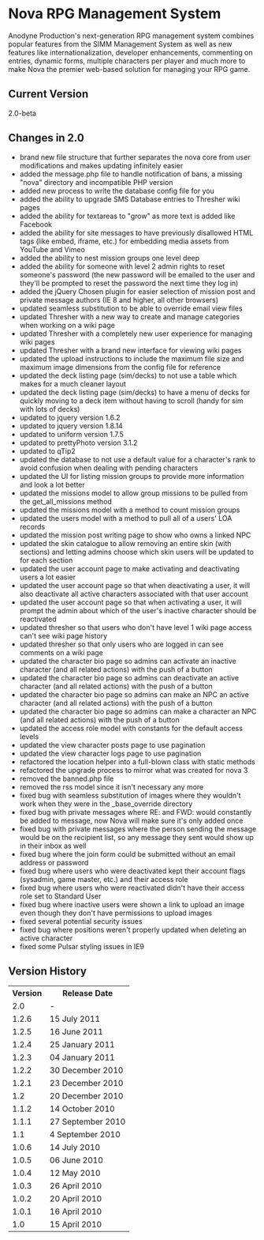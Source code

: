 # Nova RPG Management System

Anodyne Production's next-generation RPG management system combines popular features from the SIMM Management System as well as new features like internationalization, developer enhancements, commenting on entries, dynamic forms, multiple characters per player and much more to make Nova the premier web-based solution for managing your RPG game.

## Current Version

2.0-beta

## Changes in 2.0

* brand new file structure that further separates the nova core from user modifications and makes updating infinitely easier
* added the message.php file to handle notification of bans, a missing "nova" directory and incompatible PHP version
* added new process to write the database config file for you
* added the ability to upgrade SMS Database entries to Thresher wiki pages
* added the ability for textareas to "grow" as more text is added like Facebook
* added the ability for site messages to have previously disallowed HTML tags (like embed, iframe, etc.) for embedding media assets from YouTube and Vimeo
* added the ability to nest mission groups one level deep
* added the ability for someone with level 2 admin rights to reset someone's password (the new password will be emailed to the user and they'll be prompted to reset the password the next time they log in)
* added the jQuery Chosen plugin for easier selection of mission post and private message authors (IE 8 and higher, all other browsers)
* updated seamless substitution to be able to override email view files
* updated Thresher with a new way to create and manage categories when working on a wiki page
* updated Thresher with a completely new user experience for managing wiki pages
* updated Thresher with a brand new interface for viewing wiki pages
* updated the upload instructions to include the maximum file size and maximum image dimensions from the config file for reference
* updated the deck listing page (sim/decks) to not use a table which makes for a much cleaner layout
* updated the deck listing page (sim/decks) to have a menu of decks for quickly moving to a deck item without having to scroll (handy for sim with lots of decks)
* updated to jquery version 1.6.2
* updated to jquery version 1.8.14
* updated to uniform version 1.7.5
* updated to prettyPhoto version 3.1.2
* updated to qTip2
* updated the database to not use a default value for a character's rank to avoid confusion when dealing with pending characters
* updated the UI for listing mission groups to provide more information and look a lot better
* updated the missions model to allow group missions to be pulled from the get_all_missions method
* updated the missions model with a method to count mission groups
* updated the users model with a method to pull all of a users' LOA records
* updated the mission post writing page to show who owns a linked NPC
* updated the skin catalogue to allow removing an entire skin (with sections) and letting admins choose which skin users will be updated to for each section
* updated the user account page to make activating and deactivating users a lot easier
* updated the user account page so that when deactivating a user, it will also deactivate all active characters associated with that user account
* updated the user account page so that when activating a user, it will prompt the admin about which of the user's inactive character should be reactivated
* updated thresher so that users who don't have level 1 wiki page access can't see wiki page history
* updated thresher so that only users who are logged in can see comments on a wiki page
* updated the character bio page so admins can activate an inactive character (and all related actions) with the push of a button
* updated the character bio page so admins can deactivate an active character (and all related actions) with the push of a button
* updated the character bio page so admins can make an NPC an active character (and all related actions) with the push of a button
* updated the character bio page so admins can make a character an NPC (and all related actions) with the push of a button
* updated the access role model with constants for the default access levels
* updated the view character posts page to use pagination
* updated the view character logs page to use pagination
* refactored the location helper into a full-blown class with static methods
* refactored the upgrade process to mirror what was created for nova 3
* removed the banned.php file
* removed the rss model since it isn't necessary any more
* fixed bug with seamless substitution of images where they wouldn't work when they were in the _base_override directory
* fixed bug with private messages where RE: and FWD: would constantly be added to message, now Nova will make sure it's only added once
* fixed bug with private messages where the person sending the message would be on the recipient list, so any message they sent would show up in their inbox as well
* fixed bug where the join form could be submitted without an email address or password
* fixed bug where users who were deactivated kept their account flags (sysadmin, game master, etc.) and their access role
* fixed bug where users who were reactivated didn't have their access role set to Standard User
* fixed bug where inactive users were shown a link to upload an image even though they don't have permissions to upload images
* fixed several potential security issues
* fixed bug where positions weren't properly updated when deleting an active character
* fixed some Pulsar styling issues in IE9

## Version History

<table>
	<tr>
		<th>Version</th><th>Release Date</th>
	</tr>
	<tr>
		<td>2.0</td><td>-</td>
	</tr>
	<tr>
		<td>1.2.6</td><td>15 July 2011</td>
	</tr>
	<tr>
		<td>1.2.5</td><td>16 June 2011</td>
	</tr>
	<tr>
		<td>1.2.4</td><td>25 January 2011</td>
	</tr>
	<tr>
		<td>1.2.3</td><td>04 January 2011</td>
	</tr>
	<tr>
		<td>1.2.2</td><td>30 December 2010</td>
	</tr>
	<tr>
		<td>1.2.1</td><td>23 December 2010</td>
	</tr>
	<tr>
		<td>1.2</td><td>20 December 2010</td>
	</tr>
	<tr>
		<td>1.1.2</td><td>14 October 2010</td>
	</tr>
	<tr>
		<td>1.1.1</td><td>27 September 2010</td>
	</tr>
	<tr>
		<td>1.1</td><td>4 September 2010</td>
	</tr>
	<tr>
		<td>1.0.6</td><td>14 July 2010</td>
	</tr>
	<tr>
		<td>1.0.5</td><td>06 June 2010</td>
	</tr>
	<tr>
		<td>1.0.4</td><td>12 May 2010</td>
	</tr>
	<tr>
		<td>1.0.3</td><td>26 April 2010</td>
	</tr>
	<tr>
		<td>1.0.2</td><td>20 April 2010</td>
	</tr>
	<tr>
		<td>1.0.1</td><td>16 April 2010</td>
	</tr>
	<tr>
		<td>1.0</td><td>15 April 2010</td>
	</tr>
</table>
